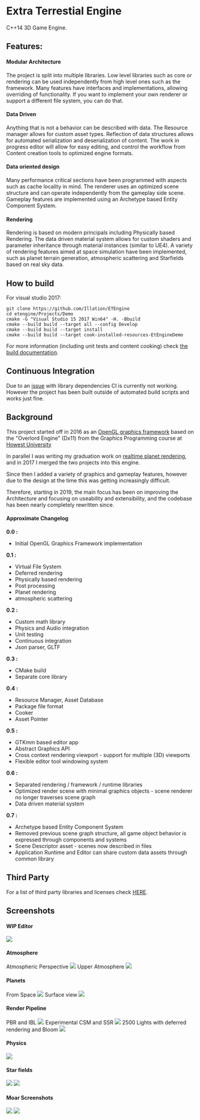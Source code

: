 # Extra Terrestial Engine

C++14 3D Game Engine.

## Features:

#### Modular Architecture
The project is split into multiple libraries. Low level libraries such as core or rendering can be used independently from high level ones such as the framework.
Many features have interfaces and implementations, allowing overriding of functionality. If you want to implement your own renderer or support a different file system, you can do that.

#### Data Driven
Anything that is not a behavior can be described with data. The Resource manager allows for custom asset types. 
Reflection of data structures allows for automated serialization and deserialization of content.
The work in progress editor will allow for easy editing, and control the workflow from Content creation tools to optimized engine formats.

#### Data oriented design
Many performance critical sections have been programmed with aspects such as cache locality in mind.
The renderer uses an optimized scene structure and can operate independently from the gameplay side scene.
Gameplay features are implemented using an Archetype based Entity Component System.

#### Rendering
Rendering is based on modern principals including Physically based Rendering.
The data driven material system allows for custom shaders and parameter inheritance through material instances (similar to UE4).
A variety of rendering features aimed at space simulation have been implemented, such as planet terrain generation, atmospheric scattering and Starfields based on real sky data.


## How to build

For visual studio 2017:

    git clone https://github.com/Illation/ETEngine
    cd etengine/Projects/Demo
    cmake -G "Visual Studio 15 2017 Win64" -H. -Bbuild
    cmake --build build --target all --config Develop
    cmake --build build --target install
    cmake --build build --target cook-installed-resources-EtEngineDemo

For more information (including unit tests and content cooking) check [the build documentation](doc/building.md).


## Continuous Integration

Due to an [issue](https://github.com/Illation/ETEngine/issues/7) with library dependencies CI is currently not working. However the project has been built outside of automated build scripts and works just fine.

## Background

This project started off in 2016 as an [OpenGL graphics framework](https://github.com/Illation/GLFramework) based on the "Overlord Engine" (Dx11) from the Graphics Programming course at [Howest University](https://www.digitalartsandentertainment.be/)

In parallel I was writing my graduation work on [realtime planet rendering](https://github.com/Illation/PlanetRenderer), and in 2017 I merged the two projects into this engine.

Since then I added a variety of graphics and gameplay features, however due to the design at the time this was getting increasingly difficult.

Therefore, starting in 2019, the main focus has been on improving the Architecture and focusing on useability and extensibility, and the codebase has been nearly completely rewritten since. 

#### Approximate Changelog

__0.0 :__ 
 * Initial OpenGL Graphics Framework implementation

__0.1 :__ 
 * Virtual File System
 * Deferred rendering
 * Physically based rendering
 * Post processing
 * Planet rendering 
 * atmospheric scattering

__0.2 :__ 
 * Custom math library
 * Physics and Audio integration
 * Unit testing
 * Continuous integration
 * Json parser, GLTF

__0.3 :__ 
 * CMake build
 * Separate core library

__0.4 :__ 
 * Resource Manager, Asset Database
 * Package file format
 * Cooker
 * Asset Pointer

__0.5 :__ 
 * GTKmm based editor app
 * Abstract Graphics API
 * Cross context rendering viewport - support for multiple (3D) viewports
 * Flexible editor tool windowing system

__0.6 :__ 
 * Separated rendering / framework / runtime libraries
 * Optimized render scene with minimal graphics objects - scene renderer no longer traverses scene graph
 * Data driven material system

__0.7 :__ 
 * Archetype based Entity Component System
 * Removed previous scene graph structure, all game object behavior is expressed through components and systems
 * Scene Descriptor asset - scenes now described in files
 * Application Runtime and Editor can share custom data assets through common library
 
## Third Party

For a list of third party libraries and licenses check [HERE](Engine/third_party/Readme.md).

## Screenshots

#### WIP Editor
![](./screenshots/Editor.jpg)
#### Atmosphere
Atmospheric Perspective
![](./screenshots/GroundAtmosphere.jpg)
Upper Atmosphere
![](./screenshots/UpperAtmosphere.jpg)
#### Planets
From Space
![](./screenshots/FamiliarView.jpg)
Surface view
![](./screenshots/Surface.jpg)
#### Render Pipeline
PBR and IBL
![](./screenshots/PBR.jpg)
Experimental CSM and SSR
![](./screenshots/Lighting.jpg)
2500 Lights with deferred rendering and Bloom
![](./screenshots/DeferredBloom.jpg)
#### Physics
![](./screenshots/BulletPhysics.jpg)
#### Star fields
![](./screenshots/MoarStars.jpg)
![](./screenshots/Stars.jpg)
#### Moar Screenshots
![](./screenshots/Crescent.jpg)
![](./screenshots/FromSpace.jpg)
